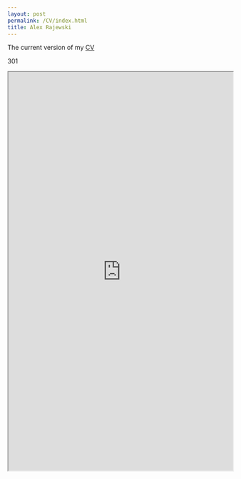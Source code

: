 ```yaml
---
layout: post
permalink: /CV/index.html
title: Alex Rajewski
---
```

The current version of my [CV](https://www.dropbox.com/s/8pfqzs33d9349i2/Rajewski_CV_Current.pdf?dl=0)

301

<iframe width='100%' height='895' src="https://www.dropbox.com/s/8pfqzs33d9349i2/Rajewski_CV_Current.pdf?dl=0"></iframe>




